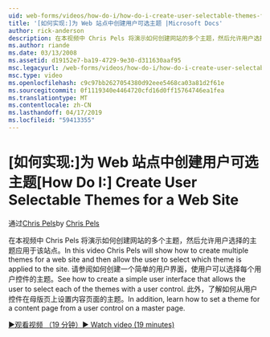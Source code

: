 ```yaml
---
uid: web-forms/videos/how-do-i/how-do-i-create-user-selectable-themes-for-a-web-site
title: '[如何实现:]为 Web 站点中创建用户可选主题 |Microsoft Docs'
author: rick-anderson
description: 在本视频中 Chris Pels 将演示如何创建网站的多个主题，然后允许用户选择的主题应用于该站点。 请参阅如何...
ms.author: riande
ms.date: 03/13/2008
ms.assetid: d19152e7-ba19-4729-9e30-d311630aaf95
msc.legacyurl: /web-forms/videos/how-do-i/how-do-i-create-user-selectable-themes-for-a-web-site
msc.type: video
ms.openlocfilehash: c9c97bb2627054380d92eee5468ca03a81d2f61e
ms.sourcegitcommit: 0f1119340e4464720cfd16d0ff15764746ea1fea
ms.translationtype: MT
ms.contentlocale: zh-CN
ms.lasthandoff: 04/17/2019
ms.locfileid: "59413355"
---
```

# <a name="how-do-i-create-user-selectable-themes-for-a-web-site"></a><span data-ttu-id="495cb-104">[如何实现:]为 Web 站点中创建用户可选主题</span><span class="sxs-lookup"><span data-stu-id="495cb-104">[How Do I:] Create User Selectable Themes for a Web Site</span></span>

<span data-ttu-id="495cb-105">通过[Chris Pels](https://twitter.com/chrispels)</span><span class="sxs-lookup"><span data-stu-id="495cb-105">by [Chris Pels](https://twitter.com/chrispels)</span></span>

<span data-ttu-id="495cb-106">在本视频中 Chris Pels 将演示如何创建网站的多个主题，然后允许用户选择的主题应用于该站点。</span><span class="sxs-lookup"><span data-stu-id="495cb-106">In this video Chris Pels will show how to create multiple themes for a web site and then allow the user to select which theme is applied to the site.</span></span> <span data-ttu-id="495cb-107">请参阅如何创建一个简单的用户界面，使用户可以选择每个用户控件的主题。</span><span class="sxs-lookup"><span data-stu-id="495cb-107">See how to create a simple user interface that allows the user to select each of the themes with a user control.</span></span> <span data-ttu-id="495cb-108">此外，了解如何从用户控件在母版页上设置内容页面的主题。</span><span class="sxs-lookup"><span data-stu-id="495cb-108">In addition, learn how to set a theme for a content page from a user control on a master page.</span></span>

[<span data-ttu-id="495cb-109">&#9654;观看视频 （19 分钟）</span><span class="sxs-lookup"><span data-stu-id="495cb-109">&#9654; Watch video (19 minutes)</span></span>](https://channel9.msdn.com/Blogs/ASP-NET-Site-Videos/how-do-i-create-user-selectable-themes-for-a-web-site)
